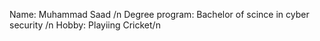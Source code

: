 Name: Muhammad Saad /n
Degree program: Bachelor of scince in cyber security /n
Hobby:  Playiing Cricket/n
